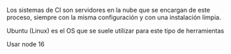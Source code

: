 Los sistemas de CI son servidores en la nube que se encargan de este proceso, siempre con la misma configuración y con una instalación limpia.

Ubuntu (Linux) es el OS que se suele utilizar para este tipo de herramientas

Usar node 16